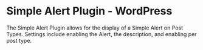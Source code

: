 # Simple Alert Plugin - WordPress

The Simple Alert Plugin allows for the display of a Simple Alert on Post Types. Settings include enabling the Alert, the description, and enabling per post type.
